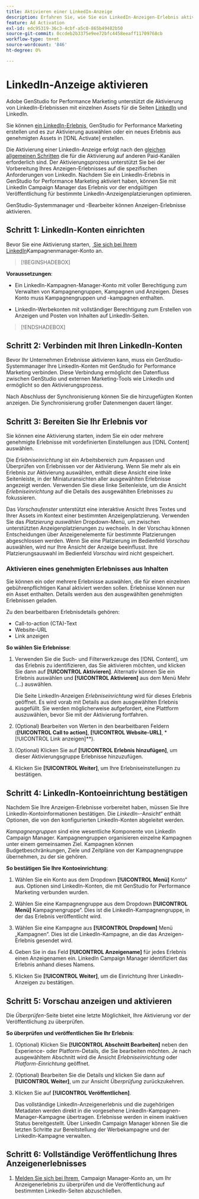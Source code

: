 ```yaml
---
title: Aktivieren einer LinkedIn-Anzeige
description: Erfahren Sie, wie Sie ein LinkedIn-Anzeigen-Erlebnis aktivieren.
feature: Ad Activation
exl-id: edc95319-36c3-4cbf-a5c0-865b49482b50
source-git-commit: 0ccdeb2b3375e9ee72bfc4458eeaff11709768cb
workflow-type: tm+mt
source-wordcount: '846'
ht-degree: 0%

---
```


# LinkedIn-Anzeige aktivieren

Adobe GenStudio for Performance Marketing unterstützt die Aktivierung von LinkedIn-Erlebnissen mit einzelnen Assets für die Seiten [LinkedIn](https://business.linkedin.com/marketing-solutions) und LinkedIn.

Sie können [ein LinkedIn-Erlebnis &#x200B;](/help/user-guide/create/create-linkedin.md) GenStudio for Performance Marketing erstellen und es zur Aktivierung auswählen oder ein neues Erlebnis aus genehmigten Assets in [!DNL Activate] erstellen.

Die Aktivierung einer LinkedIn-Anzeige erfolgt nach den [gleichen allgemeinen Schritten](create-activation.md) die für die Aktivierung auf anderen Paid-Kanälen erforderlich sind. Der Aktivierungsprozess unterstützt Sie bei der Vorbereitung Ihres Anzeigen-Erlebnisses auf die spezifischen Anforderungen von LinkedIn. Nachdem Sie ein LinkedIn-Erlebnis in GenStudio for Performance Marketing aktiviert haben, können Sie mit LinkedIn Campaign Manager das Erlebnis vor der endgültigen Veröffentlichung für bestimmte LinkedIn-Anzeigenplatzierungen optimieren.

GenStudio-Systemmanager und -Bearbeiter können Anzeigen-Erlebnisse aktivieren.

## Schritt 1: LinkedIn-Konten einrichten

Bevor Sie eine Aktivierung starten, [&#x200B; Sie sich bei Ihrem LinkedIn](https://www.linkedin.com/campaignmanager/login)Kampagnenmanager-Konto an.

>[!BEGINSHADEBOX]

**Voraussetzungen**:

* Ein LinkedIn-Kampagnen-Manager-Konto mit voller Berechtigung zum Verwalten von Kampagnengruppen, Kampagnen und Anzeigen. Dieses Konto muss Kampagnengruppen und -kampagnen enthalten.

* LinkedIn-Werbekonten mit vollständiger Berechtigung zum Erstellen von Anzeigen und Posten von Inhalten auf LinkedIn-Seiten.

>[!ENDSHADEBOX]

## Schritt 2: Verbinden mit Ihren LinkedIn-Konten

Bevor Ihr Unternehmen Erlebnisse aktivieren kann, muss ein GenStudio-Systemmanager Ihre LinkedIn-Konten mit GenStudio for Performance Marketing verbinden. Diese Verbindung ermöglicht den Datenfluss zwischen GenStudio und externen Marketing-Tools wie LinkedIn und ermöglicht so den Aktivierungsprozess.

Nach Abschluss der Synchronisierung können Sie die hinzugefügten Konten anzeigen. Die Synchronisierung großer Datenmengen dauert länger.

## Schritt 3: Bereiten Sie Ihr Erlebnis vor

Sie können eine Aktivierung starten, indem Sie ein oder mehrere genehmigte Erlebnisse mit vordefinierten Einstellungen aus [!DNL Content] auswählen.

Die _Erlebniseinrichtung_ ist ein Arbeitsbereich zum Anpassen und Überprüfen von Erlebnissen vor der Aktivierung. Wenn Sie mehr als ein Erlebnis zur Aktivierung auswählen, enthält diese Ansicht eine linke Seitenleiste, in der Miniaturansichten aller ausgewählten Erlebnisse angezeigt werden. Verwenden Sie diese linke Seitenleiste, um die Ansicht _Erlebniseinrichtung_ auf die Details des ausgewählten Erlebnisses zu fokussieren.

Das _Vorschaufenster_ unterstützt eine interaktive Ansicht Ihres Textes und Ihrer Assets im Kontext einer bestimmten Anzeigenplatzierung. Verwenden Sie das _Platzierung auswählen_ Dropdown-Menü, um zwischen unterstützten Anzeigenplatzierungen zu wechseln. In der Vorschau können Entscheidungen über Anzeigenelemente für bestimmte Platzierungen abgeschlossen werden. Wenn Sie eine Platzierung im Bedienfeld _Vorschau_ auswählen, wird nur Ihre Ansicht der Anzeige beeinflusst. Ihre Platzierungsauswahl im Bedienfeld _Vorschau_ wird nicht gespeichert.

### Aktivieren eines genehmigten Erlebnisses aus Inhalten

Sie können ein oder mehrere Erlebnisse auswählen, die für einen einzelnen gebührenpflichtigen Kanal aktiviert werden sollen. Erlebnisse können nur ein Asset enthalten. Details werden aus den ausgewählten genehmigten Erlebnissen geladen.

Zu den bearbeitbaren Erlebnisdetails gehören:

* Call-to-action (CTA)-Text
* Website-URL
* Link anzeigen

**So wählen Sie Erlebnisse**:

1. Verwenden Sie die Such- und Filterwerkzeuge des [!DNL Content], um das Erlebnis zu identifizieren, das Sie aktivieren möchten, und klicken Sie dann auf **[!UICONTROL Aktivieren]**. Alternativ können Sie ein Erlebnis auswählen und **[!UICONTROL Aktivieren]** aus dem Menü Mehr (…) auswählen.

   Die Seite LinkedIn-Anzeigen _Erlebniseinrichtung_ wird für dieses Erlebnis geöffnet. Es wird vorab mit Details aus dem ausgewählten Erlebnis ausgefüllt. Sie werden möglicherweise aufgefordert, eine Plattform auszuwählen, bevor Sie mit der Aktivierung fortfahren.

1. (Optional) Bearbeiten von Werten in den bearbeitbaren Feldern (**[!UICONTROL Call to action]**, **[!UICONTROL Website-URL]**, *[!UICONTROL Link anzeigen]**).

1. (Optional) Klicken Sie auf **[!UICONTROL Erlebnis hinzufügen]**, um dieser Aktivierungsgruppe Erlebnisse hinzuzufügen.

1. Klicken Sie **[!UICONTROL Weiter]**, um Ihre Erlebniseinstellungen zu bestätigen.

## Schritt 4: LinkedIn-Kontoeinrichtung bestätigen

Nachdem Sie Ihre Anzeigen-Erlebnisse vorbereitet haben, müssen Sie Ihre LinkedIn-Kontoinformationen bestätigen. Die _LinkedIn-_-Ansicht“ enthält Optionen, die von den konfigurierten LinkedIn-Konten abgeleitet werden.

_Kampagnengruppen_ sind eine wesentliche Komponente von LinkedIn Campaign Manager. Kampagnengruppen organisieren einzelne Kampagnen unter einem gemeinsamen Ziel. Kampagnen können Budgetbeschränkungen, Ziele und Zeitpläne von der Kampagnengruppe übernehmen, zu der sie gehören.

**So bestätigen Sie Ihre Kontoeinrichtung**:

1. Wählen Sie ein Konto aus dem Dropdown **[!UICONTROL Menü]** Konto“ aus. Optionen sind LinkedIn-Konten, die mit GenStudio for Performance Marketing verbunden wurden.

1. Wählen Sie eine Kampagnengruppe aus dem Dropdown **[!UICONTROL Menü]** Kampagnengruppe“. Dies ist die LinkedIn-Kampagnengruppe, in der das Erlebnis veröffentlicht wird.

1. Wählen Sie eine Kampagne aus **[!UICONTROL Dropdown]** Menü „Kampagnen“. Dies ist die LinkedIn-Kampagne, an die das Anzeigen-Erlebnis gesendet wird.

1. Geben Sie in das Feld **[!UICONTROL Anzeigename]** für jedes Erlebnis einen Anzeigenamen ein. LinkedIn Campaign Manager identifiziert das Erlebnis anhand dieses Namens.

1. Klicken Sie **[!UICONTROL Weiter]**, um die Einrichtung Ihrer LinkedIn-Anzeigen zu bestätigen.

## Schritt 5: Vorschau anzeigen und aktivieren

Die _Überprüfen_-Seite bietet eine letzte Möglichkeit, Ihre Aktivierung vor der Veröffentlichung zu überprüfen.

**So überprüfen und veröffentlichen Sie Ihr Erlebnis**:

1. (Optional) Klicken Sie **[!UICONTROL Abschnitt Bearbeiten]** neben den Experience- oder Platform-Details, die Sie bearbeiten möchten.
Je nach ausgewähltem Abschnitt wird die Ansicht _Erlebniseinrichtung_ oder _Platform-Einrichtung_ geöffnet.

1. (Optional) Bearbeiten Sie die Details und klicken Sie dann auf **[!UICONTROL Weiter]**, um zur Ansicht _Überprüfung_ zurückzukehren.

1. Klicken Sie auf **[!UICONTROL Veröffentlichen]**.

   Das vollständige LinkedIn-Anzeigenerlebnis und die zugehörigen Metadaten werden direkt in die vorgesehene LinkedIn-Kampagnen-Manager-Kampagne übertragen. Erlebnisse werden in einem inaktiven Status bereitgestellt. Über LinkedIn Campaign Manager können Sie die letzten Schritte zur Bereitstellung der Werbekampagne und der LinkedIn-Kampagne verwalten.

## Schritt 6: Vollständige Veröffentlichung Ihres Anzeigenerlebnisses

1. [Melden Sie sich bei Ihrem &#x200B;](https://www.linkedin.com/campaignmanager/login) Campaign Manager-Konto an, um Ihr Anzeigenerlebnis zu überprüfen und die Veröffentlichung auf bestimmten LinkedIn-Seiten abzuschließen.
